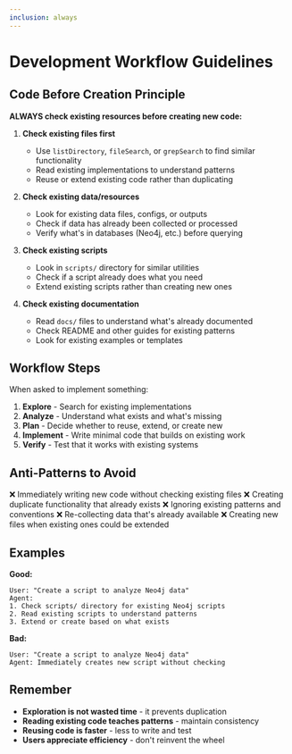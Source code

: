 ```yaml
---
inclusion: always
---
```


# Development Workflow Guidelines

## Code Before Creation Principle

**ALWAYS check existing resources before creating new code:**

1. **Check existing files first**
   - Use `listDirectory`, `fileSearch`, or `grepSearch` to find similar functionality
   - Read existing implementations to understand patterns
   - Reuse or extend existing code rather than duplicating

2. **Check existing data/resources**
   - Look for existing data files, configs, or outputs
   - Check if data has already been collected or processed
   - Verify what's in databases (Neo4j, etc.) before querying

3. **Check existing scripts**
   - Look in `scripts/` directory for similar utilities
   - Check if a script already does what you need
   - Extend existing scripts rather than creating new ones

4. **Check existing documentation**
   - Read `docs/` files to understand what's already documented
   - Check README and other guides for existing patterns
   - Look for existing examples or templates

## Workflow Steps

When asked to implement something:

1. **Explore** - Search for existing implementations
2. **Analyze** - Understand what exists and what's missing
3. **Plan** - Decide whether to reuse, extend, or create new
4. **Implement** - Write minimal code that builds on existing work
5. **Verify** - Test that it works with existing systems

## Anti-Patterns to Avoid

❌ Immediately writing new code without checking existing files
❌ Creating duplicate functionality that already exists
❌ Ignoring existing patterns and conventions
❌ Re-collecting data that's already available
❌ Creating new files when existing ones could be extended

## Examples

**Good:**
```
User: "Create a script to analyze Neo4j data"
Agent: 
1. Check scripts/ directory for existing Neo4j scripts
2. Read existing scripts to understand patterns
3. Extend or create based on what exists
```

**Bad:**
```
User: "Create a script to analyze Neo4j data"
Agent: Immediately creates new script without checking
```

## Remember

- **Exploration is not wasted time** - it prevents duplication
- **Reading existing code teaches patterns** - maintain consistency
- **Reusing code is faster** - less to write and test
- **Users appreciate efficiency** - don't reinvent the wheel
